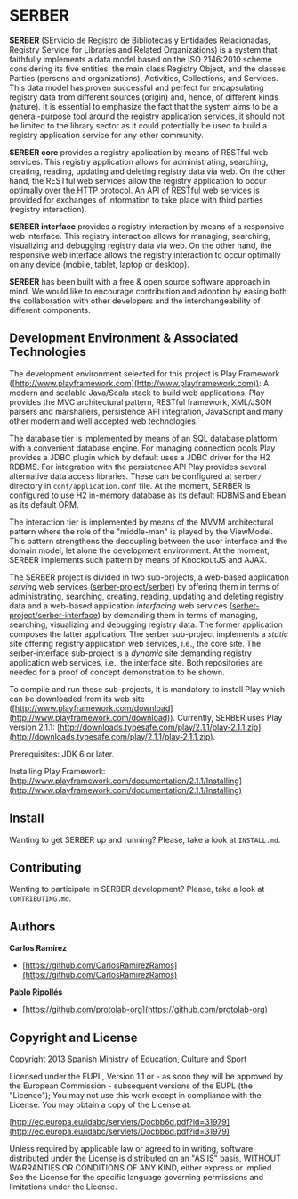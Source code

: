 SERBER
======

**SERBER** (SErvicio de Registro de Bibliotecas y Entidades Relacionadas, Registry Service for Libraries and Related Organizations) is a system that faithfully implements a data model based on the ISO 2146:2010 scheme considering its five entities: the main class Registry Object, and the classes Parties (persons and organizations), Activities, Collections, and Services.  This data model has proven successful and perfect for encapsulating registry data from different sources (origin) and, hence, of different kinds (nature).  It is essential to emphasize the fact that the system aims to be a general-purpose tool around the registry application services, it should not be limited to the library sector as it could potentially be used to build a registry application service for any other community.

**SERBER core** provides a registry application by means of RESTful web services.  This registry application allows for administrating, searching, creating, reading, updating and deleting registry data via web.  On the other hand, the RESTful web services allow the registry application to occur optimally over the HTTP protocol.  An API of RESTful web services is provided for exchanges of information to take place with third parties (registry interaction).

**SERBER interface** provides a registry interaction by means of a responsive web interface.  This registry interaction allows for managing, searching, visualizing and debugging registry data via web.  On the other hand, the responsive web interface allows the registry interaction to occur optimally on any device (mobile, tablet, laptop or desktop).

**SERBER** has been built with a free & open source software approach in mind.  We would like to encourage contribution and adoption by easing both the collaboration with other developers and the interchangeability of different components.



Development Environment & Associated Technologies
-------------------------------------------------

The development environment selected for this project is Play Framework ([http://www.playframework.com](http://www.playframework.com)): A modern and scalable Java/Scala stack to build web applications.  Play provides the MVC architectural pattern, RESTful framework, XML/JSON parsers and marshallers, persistence API integration, JavaScript and many other modern and well accepted web technologies.

The database tier is implemented by means of an SQL database platform with a convenient database engine.  For managing connection pools Play provides a JDBC plugin which by default uses a JDBC driver for the H2 RDBMS.  For integration with the persistence API Play provides several alternative data access libraries.  These can be configured at `serber/` directory in `conf/application.conf` file.  At the moment, SERBER is configured to use H2 in-memory database as its default RDBMS and Ebean as its default ORM.

The interaction tier is implemented by means of the MVVM architectural pattern where the role of the "middle-man" is played by the ViewModel.  This pattern strengthens the decoupling between the user interface and the domain model, let alone the development environment.  At the moment, SERBER implements such pattern by means of KnockoutJS and AJAX.

The SERBER project is divided in two sub-projects, a web-based application *serving* web services ([serber-project/serber](https://github.com/serber-project/serber)) by offering them in terms of administrating, searching, creating, reading, updating and deleting registry data and a web-based application *interfacing* web services ([serber-project/serber-interface](https://github.com/serber-project/serber-interface)) by demanding them in terms of managing, searching, visualizing and debugging registry data.  The former application composes the latter application.  The serber sub-project implements a *static* site offering registry application web services, i.e., the core site.  The serber-interface sub-project is a *dynamic* site demanding registry application web services, i.e., the interface site.  Both repositories are needed for a proof of concept demonstration to be shown.

To compile and run these sub-projects, it is mandatory to install Play which can be downloaded from its web site ([http://www.playframework.com/download](http://www.playframework.com/download)).  Currently, SERBER uses Play version 2.1.1: [http://downloads.typesafe.com/play/2.1.1/play-2.1.1.zip](http://downloads.typesafe.com/play/2.1.1/play-2.1.1.zip).

Prerequisites: JDK 6 or later.

Installing Play Framework: [http://www.playframework.com/documentation/2.1.1/Installing](http://www.playframework.com/documentation/2.1.1/Installing)



Install
-------

Wanting to get SERBER up and running? Please, take a look at `INSTALL.md`.



Contributing
------------

Wanting to participate in SERBER development? Please, take a look at `CONTRIBUTING.md`.



Authors
-------

**Carlos Ramírez**

-   [https://github.com/CarlosRamirezRamos](https://github.com/CarlosRamirezRamos)

**Pablo Ripollés**

-   [https://github.com/protolab-org](https://github.com/protolab-org)



Copyright and License
---------------------

Copyright 2013 Spanish Ministry of Education, Culture and Sport

Licensed under the EUPL, Version 1.1 or - as soon they will be approved by the European Commission - subsequent versions of the EUPL (the "Licence");
You may not use this work except in compliance with the License.
You may obtain a copy of the License at:

[http://ec.europa.eu/idabc/servlets/Docbb6d.pdf?id=31979](http://ec.europa.eu/idabc/servlets/Docbb6d.pdf?id=31979)

Unless required by applicable law or agreed to in writing, software distributed under the License is distributed on an "AS IS" basis,
WITHOUT WARRANTIES OR CONDITIONS OF ANY KIND, either express or implied.
See the License for the specific language governing permissions and limitations under the License.
